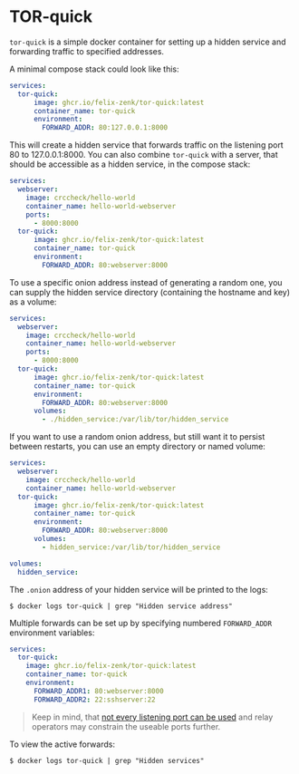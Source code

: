 TOR-quick
===

`tor-quick` is a simple docker container
for setting up a hidden service and forwarding traffic to specified addresses.

A minimal compose stack could look like this:

```yaml
services:
  tor-quick:
      image: ghcr.io/felix-zenk/tor-quick:latest
      container_name: tor-quick
      environment:
        FORWARD_ADDR: 80:127.0.0.1:8000
```

This will create a hidden service that forwards traffic on the listening port 80 to 127.0.0.1:8000.
You can also combine `tor-quick` with a server, that should be accessible as a hidden service,
in the compose stack:

```yaml
services:
  webserver:
    image: crccheck/hello-world
    container_name: hello-world-webserver
    ports:
      - 8000:8000
  tor-quick:
      image: ghcr.io/felix-zenk/tor-quick:latest
      container_name: tor-quick
      environment:
        FORWARD_ADDR: 80:webserver:8000
```

To use a specific onion address instead of generating a random one,
you can supply the hidden service directory (containing the hostname and key) as a volume:

```yaml
services:
  webserver:
    image: crccheck/hello-world
    container_name: hello-world-webserver
    ports:
      - 8000:8000
  tor-quick:
      image: ghcr.io/felix-zenk/tor-quick:latest
      container_name: tor-quick
      environment:
        FORWARD_ADDR: 80:webserver:8000
      volumes:
        - ./hidden_service:/var/lib/tor/hidden_service
```

If you want to use a random onion address, but still want it to persist between restarts,
you can use an empty directory or named volume:

```yaml
services:
  webserver:
    image: crccheck/hello-world
    container_name: hello-world-webserver
  tor-quick:
      image: ghcr.io/felix-zenk/tor-quick:latest
      container_name: tor-quick
      environment:
        FORWARD_ADDR: 80:webserver:8000
      volumes:
        - hidden_service:/var/lib/tor/hidden_service

volumes:
  hidden_service:
```

The `.onion` address of your hidden service will be printed to the logs:

```shell
$ docker logs tor-quick | grep "Hidden service address"
```

Multiple forwards can be set up by specifying numbered `FORWARD_ADDR` environment variables:

```yaml
services:
  tor-quick:
    image: ghcr.io/felix-zenk/tor-quick:latest
    container_name: tor-quick
    environment:
      FORWARD_ADDR1: 80:webserver:8000
      FORWARD_ADDR2: 22:sshserver:22
```

> Keep in mind, that [not every listening port can be used](https://support.torproject.org/relay-operators/default-exit-ports/)
> and relay operators may constrain the useable ports further.

To view the active forwards:

```shell
$ docker logs tor-quick | grep "Hidden services"
```


